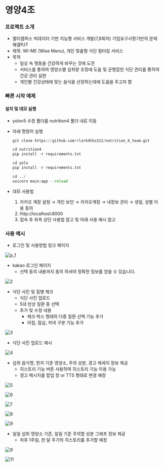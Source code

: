 # 영양4조

### 프로젝트 소개

- 멀티캠퍼스 빅데이터 기반 지능형 서비스 개발(7,8회차) 기업요구사항기반의 문제해결PJT
- 제목: WI-ME (Wise Menu), 개인 맟춤형 식단 필터링 서비스
- 목적
  - 일상 속 행동을 건강하게 바꾸는 것에 도전
  - 서비스를 통하여 영양소별 섭취량 조정에 도움 및 균형잡힌 식단 관리를 통하여 건강 관리 실현
  - 개인별 건강상태에 맞는 음식을 선정하는데에 도움을 주고자 함

### 빠른 시작 예제

#### 설치 및 데모 실행

- yolov5 수정 폴더를 nutrition4 폴더 내로 이동

- 아래 명령어 실행

  ```python
  git clone https://github.com/rlarkdtks312/nutrition_4_team.git
  
  cd nutrition4
  pip install -r requirements.txt
  
  cd yolo
  pip install -r requirements.txt
  
  cd ../
  uvicorn main:app --reload
  ```

- 데모 사용법

  1. 카카오 계정 설정 &rarr; 개인 보안 &rarr; 카카오계정 &rarr; 내정보 관리 &rarr; 생일, 성별 이용 동의
  2. http://localhost:8000
  3. 접속 후 좌측 상단  사용법 참고 및 아래 사용 예시 참고

### 사용 예시

- 로그인 및 사용방법 링크 페이지

![p_1](README.assets/p_1.png)

- kakao 로그인 페이지
  - 선택 동의 내용까지 동의 하셔야 정확한 정보를 얻을 수 있습니다.

![2](README.assets/2-16514710652732-16514710682813.png)

- 식단 사진 및 질병 체크
  - 식단 사진 업로드
  - 5대 만성 질환 중 선택
  - 추가 및 수정 내용
    - 체크 박스 형태의 다중 질환 선택 기능 추가
    - 아침, 점심, 저녁 구분 기능 추가

![3](README.assets/3-16514710878384.png)

- 식단 사진 업로드 예시

![4](README.assets/4-16514710967885.png)

- 섭취 음식명, 한끼 기준 영양소, 주의 성분, 경고 메세지 정보 제공
  - 히스토리 기능 버튼 사용하여 히스토리 기능 이용 가능
  - 경고 메시지를 팝업 창 or TTS 형태로 변경 예정

![5](README.assets/5-16514715744286.png)

![6](README.assets/6-16514715840827.png)

![7](README.assets/7-16514716133368.png)

![8](README.assets/8.png)

![9](README.assets/9-165147169703711.png)

- 일일 섭취 영양소 기준, 일일 기준 주의할 성분 그래프 정보 제공
  - 차후 1주일, 한 달 주기의 히스토리를 추가할 예정

![9](README.assets/10-165147166367210.png)

![11](README.assets/11.png)
